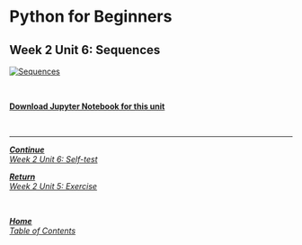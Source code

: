 # Python for Beginners

## Week 2 Unit 6: Sequences

[![Sequences](https://img.youtube.com/vi/R5sYRwKizi8/hqdefault.jpg)](https://youtu.be/R5sYRwKizi8)

<br>

[**Download Jupyter Notebook for this unit**](https://opensap-public.s3.openhpicloud.de/courses/2qRB6Gz3FcfD2OBbnSCf8m/rtfiles/6Qgje6VSW6Enkw6hxXa1n0/openSAP_python1_Week_2_Unit_6_sequences_notebook.ipynb)

<br>

---

[***Continue*** <br> *Week 2 Unit 6: Self-test*](week2_unit6_selftest.md)

[***Return*** <br> *Week 2 Unit 5: Exercise*](week2_unit5_exercise.md)

<br>

[***Home*** <br>*Table of Contents*](home.md)